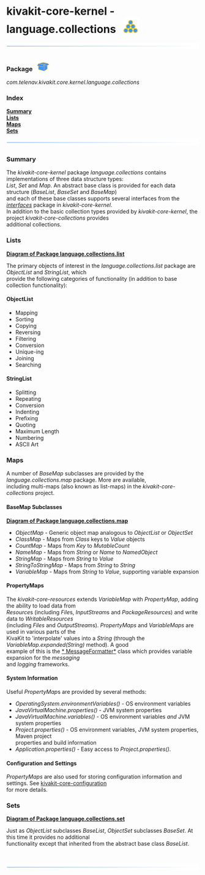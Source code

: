 # kivakit-core-kernel - language.collections &nbsp; ![](../../../documentation/images/set-40.png)

![](../documentation/images/horizontal-line.png)

### Package &nbsp; ![](../../../documentation/images/box-32.png)

*com.telenav.kivakit.core.kernel.language.collections*

### Index

[**Summary**](#summary)  
[**Lists**](#lists)  
[**Maps**](#maps)  
[**Sets**](#sets)

![](../documentation/images/horizontal-line.png)

### Summary <a name="summary"></a>

The *kivakit-core-kernel* package *language.collections* contains implementations of three data structure types:   
*List*, *Set* and *Map*. An abstract base class is provided for each data structure (*BaseList*, *BaseSet* and *BaseMap*)  
and each of these base classes supports several interfaces from the [*interfaces*](interfaces.md) package in *kivakit-core-kernel*.  
In addition to the basic collection types provided by *kivakit-core-kernel*, the project *kivakit-core-collections* provides  
additional collections.

### Lists <a name="lists"></a>

[**Diagram of Package language.collections.list**](diagrams/com.telenav.kivakit.core.kernel.language.collections.list.svg)

The primary objects of interest in the *language.collections.list* package are *ObjectList* and *StringList*, which  
provide the following categories of functionality (in addition to base collection functionality):

#### ObjectList

* Mapping
* Sorting
* Copying
* Reversing
* Filtering
* Conversion
* Unique-ing
* Joining
* Searching

#### StringList

* Splitting
* Repeating
* Conversion
* Indenting
* Prefixing
* Quoting
* Maximum Length
* Numbering
* ASCII Art

### Maps <a name="maps"></a>

A number of *BaseMap* subclasses are provided by the *language.collections.map* package. More are available,  
including multi-maps (also known as list-maps) in the *kivakit-core-collections* project.

#### BaseMap Subclasses

[**Diagram of Package language.collections.map**](diagrams/com.telenav.kivakit.core.kernel.language.collections.map.svg)

* *ObjectMap* - Generic object map analogous to *ObjectList* or *ObjectSet*
* *ClassMap* - Maps from *Class* keys to *Value* objects
* *CountMap* - Maps from *Key* to *MutableCount*
* *NameMap* - Maps from *String* or *Name* to *NamedObject*
* *StringMap* - Maps from *String* to *Value*
* *StringToStringMap* - Maps from *String* to *String*
* *VariableMap* - Maps from *String* to *Value*, supporting variable expansion

#### PropertyMaps

The *kivakit-core-resources* extends *VariableMap* with *PropertyMap*, adding the ability to load data from  
*Resource*s (including *File*s, *InputStream*s and *PackageResource*s) and write data to *WritableResources*  
(including *Files* and *OutputStream*s). *PropertyMaps* and *VariableMaps* are used in various parts of the  
KivaKit to 'interpolate' values into a *String* (through the *VariableMap.expanded(String)* method). A good  
example of this is the [*
MessageFormatter*](http://telenav-kivakit.mypna.com/8.0.6-SNAPSHOT/apidocs/com.telenav.kivakit.core.kernel/com/telenav/kivakit/core/kernel/messaging/messages/MessageFormatter.html)
class which provides variable expansion for the *messaging*  
and *logging* frameworks.

#### System Information

Useful *PropertyMap*s are provided by several methods:

* *OperatingSystem.environmentVariables()* - OS environment variables
* *JavaVirtualMachine.properties()* - JVM system properties
* *JavaVirtualMachine.variables()* - OS environment variables *and* JVM system properties
* *Project.properties()* - OS environment variables, JVM system properties, Maven project  
  properties and build information
* *Application.properties()* - Easy access to *Project.properties()*.

#### Configuration and Settings

*PropertyMaps* are also used for storing configuration information and settings.
See [kivakit-core-configuration](../../configuration/README.md)  
for more details.

### Sets <a name="sets"></a>

[**Diagram of Package language.collections.set**](diagrams/com.telenav.kivakit.core.kernel.language.collections.set.svg)

Just as *ObjectList* subclasses *BaseList*, *ObjectSet* subclasses *BaseSet*. At this time it provides no additional   
functionality except that inherited from the abstract base class *BaseList*.

<br/>

![](../documentation/images/horizontal-line.png)


